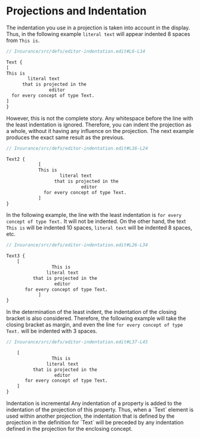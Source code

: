 <script>
    import Note from "$lib/notes/Note.svelte";
</script>

# Projections and Indentation

The indentation you use in a projection is taken into account in the display. Thus, in the following example `literal text` will
appear indented 8 spaces from `This is`.

```proto
// Insurance/src/defs/editor-indentation.edit#L6-L14

Text {
[
This is
        literal text
      that is projected in the
                editor
  for every concept of type Text.
]
}
```

However, this is not the complete story. Any whitespace before the line with the least indentation is ignored.
Therefore, you can indent the projection as a whole, without it having any influence on the projection.
The next example produces the exact same result as the previous.

```proto
// Insurance/src/defs/editor-indentation.edit#L16-L24

Text2 {
            [
            This is
                    literal text
                  that is projected in the
                            editor
              for every concept of type Text.
            ]
}

```

In the following example, the line with the least indentation is
`for every concept of type Text.` 
It will not be indented. On the other hand,
the text `This is` will be indented 10 spaces, `literal text` will be indented 8 spaces, etc.

```proto
// Insurance/src/defs/editor-indentation.edit#L26-L34

Text3 {
    [
                 This is
               literal text
          that is projected in the
                  editor
       for every concept of type Text.
            ]
}
```

In the determination of the least indent, the indentation of the closing bracket is also considered. Therefore,
the following example will take the closing bracket as margin, and even the line `for every concept of type Text.`
will be indented with 3 spaces.

```proto
// Insurance/src/defs/editor-indentation.edit#L37-L45

    [
                 This is
               literal text
          that is projected in the
                  editor
       for every concept of type Text.
    ]
}

```

<Note>
<svelte:fragment slot="header"> Indentation is incremental</svelte:fragment>
<svelte:fragment slot="content">
Any indentation of a property is added to the indentation of the projection of this property.
Thus, when a `Text` element is used within another projection,
the indentation that is defined by the projection in the definition for `Text` will be preceded
by any indentation defined in the projection for the enclosing concept.
</svelte:fragment>
</Note>
